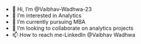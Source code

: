 - 👋 Hi, I’m @Vaibhav-Wadhwa-23
- 👀 I’m interested in Analytics
- 🌱 I’m currently pursuing MBA
- 💞️ I’m looking to collaborate on analytics projects
- 📫 How to reach me-LinkedIn @Vaibhav Wadhwa

<!---
Vaibhav-Wadhwa-23/Vaibhav-Wadhwa-23 is a ✨ special ✨ repository because its `README.md` (this file) appears on your GitHub profile.
You can click the Preview link to take a look at your changes.
--->
